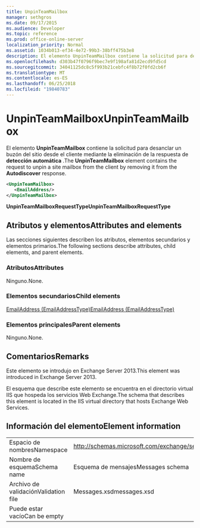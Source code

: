 ```yaml
---
title: UnpinTeamMailbox
manager: sethgros
ms.date: 09/17/2015
ms.audience: Developer
ms.topic: reference
ms.prod: office-online-server
localization_priority: Normal
ms.assetid: 1034b013-ef34-4e72-99b3-38bff475b3e8
description: El elemento UnpinTeamMailbox contiene la solicitud para desanclar un buzón del sitio desde el cliente mediante la eliminación de la respuesta de detección automática.
ms.openlocfilehash: d303b47f0796f9bec7e9f198afa81d2ecd9fd5cd
ms.sourcegitcommit: 34041125dc8c5f993b21cebfc4f8b72f0fd2cb6f
ms.translationtype: MT
ms.contentlocale: es-ES
ms.lasthandoff: 06/25/2018
ms.locfileid: "19840783"
---
```

# <a name="unpinteammailbox"></a><span data-ttu-id="b79b3-103">UnpinTeamMailbox</span><span class="sxs-lookup"><span data-stu-id="b79b3-103">UnpinTeamMailbox</span></span>

<span data-ttu-id="b79b3-104">El elemento **UnpinTeamMailbox** contiene la solicitud para desanclar un buzón del sitio desde el cliente mediante la eliminación de la respuesta de **detección automática** .</span><span class="sxs-lookup"><span data-stu-id="b79b3-104">The **UnpinTeamMailbox** element contains the request to unpin a site mailbox from the client by removing it from the **Autodiscover** response.</span></span> 
  
```XML
<UnpinTeamMailbox>
   <EmailAddress/>
</UnpinTeamMailbox>
```

 <span data-ttu-id="b79b3-105">**UnpinTeamMailboxRequestType**</span><span class="sxs-lookup"><span data-stu-id="b79b3-105">**UnpinTeamMailboxRequestType**</span></span>
## <a name="attributes-and-elements"></a><span data-ttu-id="b79b3-106">Atributos y elementos</span><span class="sxs-lookup"><span data-stu-id="b79b3-106">Attributes and elements</span></span>

<span data-ttu-id="b79b3-107">Las secciones siguientes describen los atributos, elementos secundarios y elementos primarios.</span><span class="sxs-lookup"><span data-stu-id="b79b3-107">The following sections describe attributes, child elements, and parent elements.</span></span>
  
### <a name="attributes"></a><span data-ttu-id="b79b3-108">Atributos</span><span class="sxs-lookup"><span data-stu-id="b79b3-108">Attributes</span></span>

<span data-ttu-id="b79b3-109">Ninguno.</span><span class="sxs-lookup"><span data-stu-id="b79b3-109">None.</span></span>
  
### <a name="child-elements"></a><span data-ttu-id="b79b3-110">Elementos secundarios</span><span class="sxs-lookup"><span data-stu-id="b79b3-110">Child elements</span></span>

[<span data-ttu-id="b79b3-111">EmailAddress (EmailAddressType)</span><span class="sxs-lookup"><span data-stu-id="b79b3-111">EmailAddress (EmailAddressType)</span></span>](emailaddress-emailaddresstype.md)
  
### <a name="parent-elements"></a><span data-ttu-id="b79b3-112">Elementos principales</span><span class="sxs-lookup"><span data-stu-id="b79b3-112">Parent elements</span></span>

<span data-ttu-id="b79b3-113">Ninguno.</span><span class="sxs-lookup"><span data-stu-id="b79b3-113">None.</span></span>
  
## <a name="remarks"></a><span data-ttu-id="b79b3-114">Comentarios</span><span class="sxs-lookup"><span data-stu-id="b79b3-114">Remarks</span></span>

<span data-ttu-id="b79b3-115">Este elemento se introdujo en Exchange Server 2013.</span><span class="sxs-lookup"><span data-stu-id="b79b3-115">This element was introduced in Exchange Server 2013.</span></span>
  
<span data-ttu-id="b79b3-116">El esquema que describe este elemento se encuentra en el directorio virtual IIS que hospeda los servicios Web Exchange.</span><span class="sxs-lookup"><span data-stu-id="b79b3-116">The schema that describes this element is located in the IIS virtual directory that hosts Exchange Web Services.</span></span>
  
## <a name="element-information"></a><span data-ttu-id="b79b3-117">Información del elemento</span><span class="sxs-lookup"><span data-stu-id="b79b3-117">Element information</span></span>

|||
|:-----|:-----|
|<span data-ttu-id="b79b3-118">Espacio de nombres</span><span class="sxs-lookup"><span data-stu-id="b79b3-118">Namespace</span></span>  <br/> |http://schemas.microsoft.com/exchange/services/2006/messages  <br/> |
|<span data-ttu-id="b79b3-119">Nombre de esquema</span><span class="sxs-lookup"><span data-stu-id="b79b3-119">Schema name</span></span>  <br/> |<span data-ttu-id="b79b3-120">Esquema de mensajes</span><span class="sxs-lookup"><span data-stu-id="b79b3-120">Messages schema</span></span>  <br/> |
|<span data-ttu-id="b79b3-121">Archivo de validación</span><span class="sxs-lookup"><span data-stu-id="b79b3-121">Validation file</span></span>  <br/> |<span data-ttu-id="b79b3-122">Messages.xsd</span><span class="sxs-lookup"><span data-stu-id="b79b3-122">messages.xsd</span></span>  <br/> |
|<span data-ttu-id="b79b3-123">Puede estar vacío</span><span class="sxs-lookup"><span data-stu-id="b79b3-123">Can be empty</span></span>  <br/> ||
   

